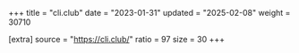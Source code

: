 +++
title = "cli.club"
date = "2023-01-31"
updated = "2025-02-08"
weight = 30710

[extra]
source = "https://cli.club/"
ratio = 97
size = 30
+++
